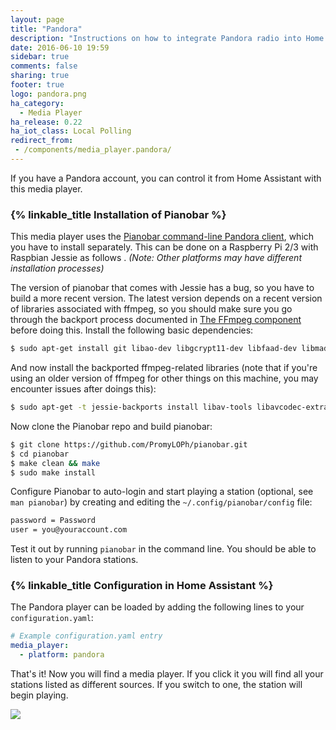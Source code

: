 ```yaml
---
layout: page
title: "Pandora"
description: "Instructions on how to integrate Pandora radio into Home Assistant."
date: 2016-06-10 19:59
sidebar: true
comments: false
sharing: true
footer: true
logo: pandora.png
ha_category:
  - Media Player
ha_release: 0.22
ha_iot_class: Local Polling
redirect_from:
 - /components/media_player.pandora/
---
```


If you have a Pandora account, you can control it from Home Assistant with this media player.


### {% linkable_title Installation of Pianobar %}

This media player uses the [Pianobar command-line Pandora client](https://github.com/PromyLOPh/pianobar), which you have to install separately. This can be done on a Raspberry Pi 2/3 with Raspbian Jessie as follows . _(Note: Other platforms may have different installation processes)_

The version of pianobar that comes with Jessie has a bug, so you have to build a more recent version. The latest version depends on a recent version of libraries associated with ffmpeg, so you should make sure you go through the backport process documented in [The FFmpeg component](/components/ffmpeg/) before doing this. Install the following basic dependencies:

```bash
$ sudo apt-get install git libao-dev libgcrypt11-dev libfaad-dev libmad0-dev libjson-c-dev make pkg-config  libcurl4-openssl-dev
```

And now install the backported ffmpeg-related libraries (note that if you're using an older version of ffmpeg for other things on this machine, you may encounter issues after doings this):

```bash
$ sudo apt-get -t jessie-backports install libav-tools libavcodec-extra libavcodec-dev libavfilter-dev libavformat-dev
```

Now clone the Pianobar repo and build pianobar:

```bash
$ git clone https://github.com/PromyLOPh/pianobar.git
$ cd pianobar
$ make clean && make
$ sudo make install
```

Configure Pianobar to auto-login and start playing a station (optional, see `man pianobar`) by creating and editing the `~/.config/pianobar/config` file:

```bash
password = Password
user = you@youraccount.com
```

Test it out by running `pianobar` in the command line. You should be able to listen to your Pandora stations.

### {% linkable_title Configuration in Home Assistant %}

The Pandora player can be loaded by adding the following lines to your `configuration.yaml`:

```yaml
# Example configuration.yaml entry
media_player:
  - platform: pandora
```

That's it! Now you will find a media player. If you click it you will find all your stations listed as different sources. If you switch to one, the station will begin playing.

<p class='img'>
<img src='/images/screenshots/pandora_player.png' />
</p>

